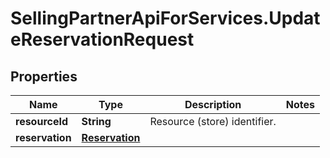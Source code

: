 # SellingPartnerApiForServices.UpdateReservationRequest

## Properties

Name | Type | Description | Notes
------------ | ------------- | ------------- | -------------
**resourceId** | **String** | Resource (store) identifier. | 
**reservation** | [**Reservation**](Reservation.md) |  | 


